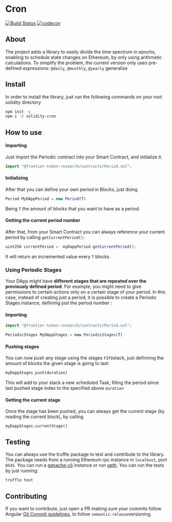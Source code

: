 # Cron

[![Build Status](https://travis-ci.com/carlos-buendia/cron-solidity.svg?token=DJeMzxJJncp3nRaEUuxH&branch=develop)](https://travis-ci.com/carlos-buendia/cron-solidity)
[![codecov](https://codecov.io/gh/Frontier-project/cron/branch/master/graph/badge.svg?token=BGbU5Q6IRV)](https://codecov.io/gh/Frontier-project/cron)



## About

The project adds a library to easily divide the time spectrum in epochs, enabling to schedule state changes on Ethereum, by only using arithmetic calculations. To simplify the problem, the current version only uses pre-defined expressions: `@daily`, `@monthly`, `@yearly` generalize 

## Install
In order to install the library, just run the following commands on your root solidity directory

```bash
npm init -y
npm i -E solidity-cron
```

## How to use


#### Importing
Just import the Periodic contract into your Smart Contract, and initialize it.
```javascript
import "@frontier-token-research/contracts/Period.sol";
```
#### Initializing
After that you can define your own period in Blocks, just doing

```javascript
Period MyDAppPeriod = new Period(T)
```

Being `T` the amount of blocks that you want to have as a period. 

#### Getting the current period number
After that, from your Smart Contract you can always reference your current period by calling `getCurrentPeriod()`: 

```javascript
uint256 currentPeriod =  myDappPeriod.getCurrentPeriod();
```
It will return an incremented value every `T` blocks. 

### Using Periodic Stages

Your DApp might have **different stages that are repeated over the previously defined period**. For example, you might need to give permissions to certain actions only on a certain stage of your period. In this case, instead of creating just a period, it is possible to create a Periodic Stages instance, defininig just the period number : 

#### Importing
```javascript
import "@frontier-token-research/contracts/Period.sol";

PeriodicStages MyDAppStages = new PeriodicStages(T)
```
#### Pushing stages
You can now push any stage using the stages `FIFO`stack, just defininng the amount of blocks the given stage is going to last:

```javascript
myDappStages.push(duration)
```

This will add to your stack a new scheduled Task, filling the period since last pushed stage index to the specified above `duration`

#### Getting the current stage
Once the stage has been pushed, you can always get the current stage (by reading the current block), by calling 
```javascriptg 
myDappStages.currentStage()
````

## Testing

You can always use the truffle package to test and contribute to the library. The package needs from a running Ethereum rpc instance in `localhost`, port `8545`. You can run a [ganache-cli](https://github.com/trufflesuite/ganache-cli) instance or run [geth](https://github.com/ethereum/go-ethereum). You can run the tests by just running:

```bash
truffle test
```


## Contributing

If you want to contribute, just open a PR making sure your commits follow Angular [Git Commit guidelines](https://github.com/angular/angular.js/blob/master/DEVELOPERS.md#-git-commit-guidelines), to follow `semantic-release`versioning.

